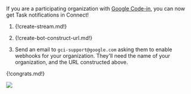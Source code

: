 If you are a participating organization with
[Google Code-in](https://developers.google.com/open-source/gci/),
you can now get Task notifications in Connect!

1. {!create-stream.md!}

1. {!create-bot-construct-url.md!}

1. Send an email to `gci-support@google.com` asking them to enable webhooks
   for your organization. They'll need the name of your organization, and
   the URL constructed above.


{!congrats.md!}

![](/static/images/integrations/gci/001.png)
